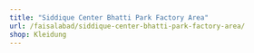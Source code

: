 ```yaml
---
title: "Siddique Center Bhatti Park Factory Area"
url: /faisalabad/siddique-center-bhatti-park-factory-area/
shop: Kleidung
---
```

